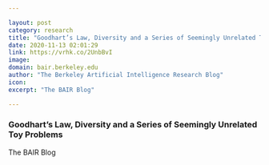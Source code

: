 ```yaml
---

layout: post
category: research
title: "Goodhart’s Law, Diversity and a Series of Seemingly Unrelated Toy Problems"
date: 2020-11-13 02:01:29
link: https://vrhk.co/2UnbBvI
image: 
domain: bair.berkeley.edu
author: "The Berkeley Artificial Intelligence Research Blog"
icon: 
excerpt: "The BAIR Blog"

---
```


### Goodhart’s Law, Diversity and a Series of Seemingly Unrelated Toy Problems

The BAIR Blog
